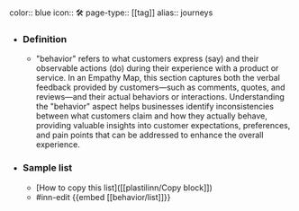 color:: blue
icon:: 🛠️
page-type:: [[tag]]
alias:: journeys

- ### Definition 
  - "behavior" refers to what customers express (say) and their observable actions (do) during their experience with a product or service. In an Empathy Map, this section captures both the verbal feedback provided by customers—such as comments, quotes, and reviews—and their actual behaviors or interactions. Understanding the "behavior" aspect helps businesses identify inconsistencies between what customers claim and how they actually behave, providing valuable insights into customer expectations, preferences, and pain points that can be addressed to enhance the overall experience.
- ### Sample list
  - [How to copy this list]([[plastilinn/Copy block]])
  - #inn-edit {{embed [[behavior/list]]}}


